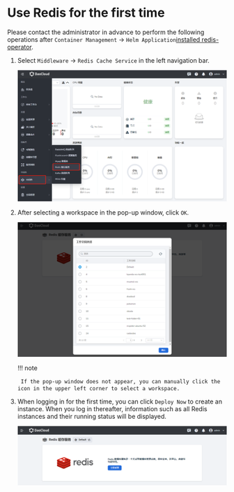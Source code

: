 # Use Redis for the first time

Please contact the administrator in advance to perform the following operations after `Container Management` -> `Helm Application`[installed redis-operator](./install.md).

1. Select `Middleware` -> `Redis Cache Service` in the left navigation bar.

    ![](../images/redis01.png)

2. After selecting a workspace in the pop-up window, click `OK`.

    ![](../images/redis02.png)

    !!! note
    
        If the pop-up window does not appear, you can manually click the icon in the upper left corner to select a workspace.

3. When logging in for the first time, you can click `Deploy Now` to create an instance. When you log in thereafter, information such as all Redis instances and their running status will be displayed.

    ![](../images/redis03.png)